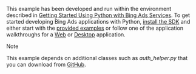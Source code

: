 This example has been developed and run within the environment described in [Getting Started Using Python with Bing Ads Services](../../concepts/getting-started-using-python-with-bing-ads-services.md). To get started developing Bing Ads applications with Python, [install the SDK](../../concepts/getting-started-using-python-with-bing-ads-services.md#installation) and either start with the [provided examples](http://go.microsoft.com/fwlink/?LinkId=529184) or follow one of the application walkthroughs for a [Web](Walkthrough:%20Bing%20Ads%20Web%20Application%20in%20Python.md) or [Desktop](Walkthrough:%20Bing%20Ads%20Desktop%20Application%20in%20Python.md) application.

> [!NOTE]
> This example depends on additional classes such as *auth_helper.py* that you can download from [GitHub](http://go.microsoft.com/fwlink/?LinkId=529184).
